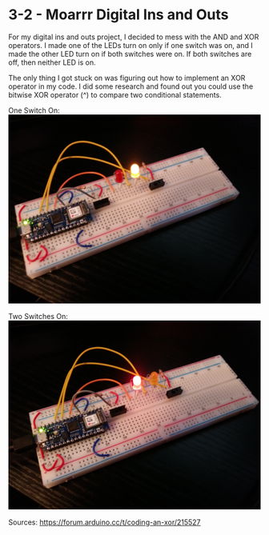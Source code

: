 # 3-2 - Moarrr Digital Ins and Outs

For my digital ins and outs project, I decided to mess with the AND and XOR operators. I made one of the LEDs turn on only if one switch was on, and I made the other LED turn on if both switches were on. If both switches are off, then neither LED is on.

The only thing I got stuck on was figuring out how to implement an XOR operator in my code. I did some research and found out you could use the bitwise XOR operator (^) to compare two conditional statements.

One Switch On:
![Breadboard with one switch on and one yellow LED on](https://github.com/MIDIManNoah/IGME-470-Journals/blob/main/Journal%203-2/PComp%20-%20Journal%203-2%20One%20Switch.jpg?raw=true)

Two Switches On:
![Breadboard with two switches on and one red LED on](https://github.com/MIDIManNoah/IGME-470-Journals/blob/main/Journal%203-2/PComp%20-%20Journal%203-2%20Two%20Switches.jpg?raw=true)

Sources: https://forum.arduino.cc/t/coding-an-xor/215527
